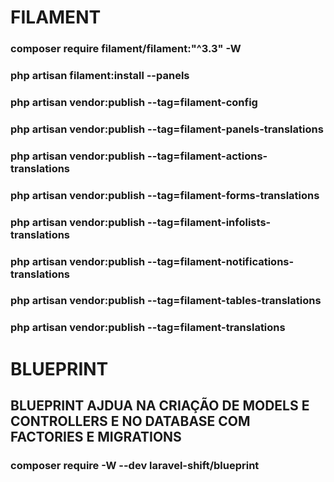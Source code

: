 # FILAMENT
### composer require filament/filament:"^3.3" -W
### php artisan filament:install --panels
### php artisan vendor:publish --tag=filament-config
### php artisan vendor:publish --tag=filament-panels-translations
### php artisan vendor:publish --tag=filament-actions-translations
### php artisan vendor:publish --tag=filament-forms-translations
### php artisan vendor:publish --tag=filament-infolists-translations
### php artisan vendor:publish --tag=filament-notifications-translations
### php artisan vendor:publish --tag=filament-tables-translations
### php artisan vendor:publish --tag=filament-translations

# BLUEPRINT
## BLUEPRINT AJDUA NA CRIAÇÃO DE MODELS E CONTROLLERS E NO DATABASE COM FACTORIES E MIGRATIONS
### composer require -W --dev laravel-shift/blueprint

